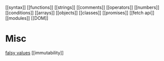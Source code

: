 [[syntax]]
[[functions]]
[[strings]]
[[comments]]
[[operators]]
[[numbers]]
[[conditions]]
[[arrays]]
[[objects]]
[[classes]]
[[promises]]
[[fetch api]]
[[modules]]
[[DOM]]

# Misc
[falsy values](falsy-values)
[[immutability]]



